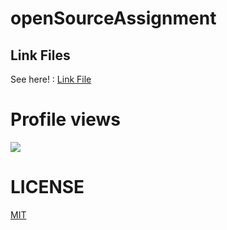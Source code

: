 # openSourceAssignment


## Link Files
See here! : [Link File](link.html)

# Profile views
![](https://komarev.com/ghpvc/?username=your-github-username&color=blue&style=plastic)

# LICENSE

[MIT](LICENSE)
